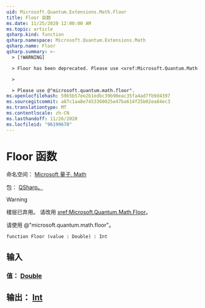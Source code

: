 ```yaml
---
uid: Microsoft.Quantum.Extensions.Math.Floor
title: Floor 函数
ms.date: 11/25/2020 12:00:00 AM
ms.topic: article
qsharp.kind: function
qsharp.namespace: Microsoft.Quantum.Extensions.Math
qsharp.name: Floor
qsharp.summary: >-
  > [!WARNING]

  > Floor has been deprecated. Please use <xref:Microsoft.Quantum.Math.Floor> instead.

  >

  > Please use @"microsoft.quantum.math.floor".
ms.openlocfilehash: 59b5b57ee2b1edbc39b90eac35fa4ad7fb9d4397
ms.sourcegitcommit: a87c1aa8e7453360025e47ba614f25b02ea84ec3
ms.translationtype: MT
ms.contentlocale: zh-CN
ms.lasthandoff: 11/26/2020
ms.locfileid: "96199670"
---
```

# <a name="floor-function"></a>Floor 函数

命名空间： [Microsoft 量子. Math](xref:Microsoft.Quantum.Extensions.Math)

包： [QSharp。](https://nuget.org/packages/Microsoft.Quantum.QSharp.Core)


> [!WARNING]
> 楼层已弃用。 请改用 <xref:Microsoft.Quantum.Math.Floor>。
>
> 请使用 @"microsoft.quantum.math.floor"。



```qsharp
function Floor (value : Double) : Int
```


## <a name="input"></a>输入

### <a name="value--double"></a>值： [Double](xref:microsoft.quantum.lang-ref.double)





## <a name="output--int"></a>输出： [Int](xref:microsoft.quantum.lang-ref.int)

